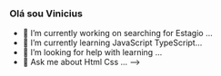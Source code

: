 ### Olá sou Vinicius
- 🔭 I’m currently working on searching for Estagio ...
- 🌱 I’m currently learning JavaScript TypeScript...
- 🤔 I’m looking for help with learning ...
- 💬 Ask me about Html Css ...
-->



  
